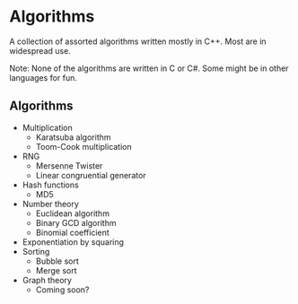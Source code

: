 Algorithms
==========

A collection of assorted algorithms written mostly in C++. Most are in widespread use.

Note: None of the algorithms are written in C or C#. Some might be in other languages for fun.

Algorithms
----------
- Multiplication 
  - Karatsuba algorithm
  - Toom-Cook multiplication
- RNG
  - Mersenne Twister
  - Linear congruential generator
- Hash functions
  - MD5
- Number theory 
  - Euclidean algorithm
  - Binary GCD algorithm
  - Binomial coefficient 
- Exponentiation by squaring
- Sorting 
  - Bubble sort
  - Merge sort
- Graph theory
  - Coming soon?
